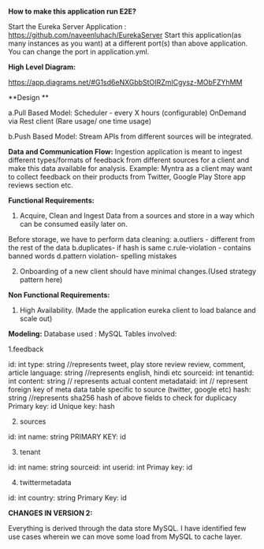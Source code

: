 **How to make this application run E2E?**

Start the Eureka Server Application : https://github.com/naveenluhach/EurekaServer
Start this application(as many instances as you want) at a different port(s) than above application. You can change the port in application.yml.


**High Level Diagram:**

https://app.diagrams.net/#G1sd6eNXGbbStOIRZmICgysz-MObFZYhMM

**Design **

a.Pull Based Model:
Scheduler - every X hours (configurable)
OnDemand via Rest client (Rare usage/ one time usage)

b.Push Based Model:
Stream APIs from different sources will be integrated.


**Data and Communication Flow:**
Ingestion application is meant to ingest different types/formats of feedback from different sources for a client and make this data available for analysis.
Example: Myntra as a client may want to collect feedback on their products from Twitter, Google Play Store app reviews section etc.


**Functional Requirements:**
1. Acquire, Clean and Ingest Data from a sources and store in a way which can be consumed easily later on.
  
Before storage, we have to perform data cleaning:
a.outliers - different from the rest of the data
b.duplicates- if hash is same
c.rule-violation - contains banned words
d.pattern violation- spelling mistakes

2. Onboarding of a new client should have minimal changes.(Used strategy pattern here)

**Non Functional Requirements:**
1. High Availability. (Made the application eureka client to load balance and scale out)


**Modeling:**
Database used : MySQL
Tables involved:

1.feedback

  id: int
  type: string //represents tweet, play store review review, comment, article
  language: string //represents english, hindi etc
  sourceid: int 
  tenantid: int 
  content: string // represents actual content
  metadataid: int // represent foreign key of meta data table specific to source (twitter, google etc)
  hash: string //represents sha256 hash of above fields to check for duplicacy
  Primary key: id
  Unique key: hash
  
2. sources

  id: int
  name: string 
  PRIMARY KEY: id

3. tenant
   
  id: int 
  name: string
  sourceid: int
  userid: int 
  Primay key: id


4. twittermetadata

id: int
country: string 
Primary Key: id


**CHANGES IN VERSION 2:**

Everything is derived through the data store MySQL. I have identified few use cases wherein we can move some load from MySQL to cache layer.
